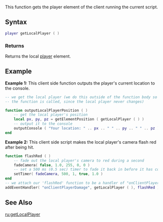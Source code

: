 This function gets the player element of the client running the current script.

Syntax
------

``` lua
player getLocalPlayer ( )
```

### Returns

Returns the local [player](/docs/player.md "wikilink") element.

Example
-------

**Example 1:** This client side function outputs the player's current location to the console.

``` lua
-- we get the local player (we do this outside of the function body so it isn't retrieved every time
-- the function is called, since the local player never changes)

function outputLocalPlayerPosition ( )
    -- get the local player's position
    local px, py, pz = getElementPosition ( getLocalPlayer ( ) )
    -- output it to the console
    outputConsole ( "Your location: " .. px .. " " .. py .. " " .. pz )
end
```

**Example 2:** This client side script makes the local player's camera flash red after being hit.

``` lua
function flashRed ( )
    -- fade out the local player's camera to red during a second
    fadeCamera( false, 1.0, 255, 0, 0 )
    -- set a 500 ms (0.5 sec) timer to fade it back in before it has completely faded out
    setTimer( fadeCamera, 500, 1, true, 1.0 )
end
-- we attach our 'flashRed' function to be a handler of "onClientPlayerDamage" when its source (that is, the hit player) is the local player
addEventHandler( "onClientPlayerDamage", getLocalPlayer ( ), flashRed )
```

See Also
--------

[ru:getLocalPlayer](/docs/ru:getlocalplayer.md "wikilink")
